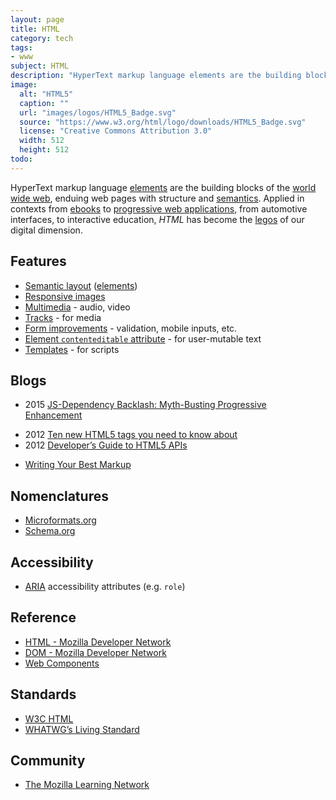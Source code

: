 ```yaml
---
layout: page
title: HTML
category: tech
tags:
- www
subject: HTML
description: "HyperText markup language elements are the building blocks of the web, enduing web pages with structure and semantics."
image:
  alt: "HTML5"
  caption: ""
  url: "images/logos/HTML5_Badge.svg"
  source: "https://www.w3.org/html/logo/downloads/HTML5_Badge.svg"
  license: "Creative Commons Attribution 3.0"
  width: 512
  height: 512
todo:
---
```


HyperText markup language
[elements](https://developer.mozilla.org/en-US/docs/Web/HTML/Element)
are the building blocks of the
[world wide web](http://webfoundation.org/),
enduing web pages with structure and
[semantics](https://en.wikipedia.org/wiki/Semantic_Web).
Applied in contexts from [ebooks](http://www.jedisaber.com/eBooks/formatsource.shtml)
to [progressive web applications]({{site.baseurl}}tech/pwa.html),
from automotive interfaces, to interactive education,
*HTML* has become the
[legos](http://www.lego.com/) of our digital dimension.

Features
-----
- [Semantic layout](https://www.smashingmagazine.com/2011/11/html5-semantics/) ([elements](https://www.w3.org/TR/html-markup/elements.html))
- [Responsive images]({{site.baseurl}}tech/images.html)
- [Multimedia](https://developer.mozilla.org/en-US/docs/Web/Guide/HTML/Using_HTML5_audio_and_video) - audio, video
- [Tracks](http://www.html5rocks.com/en/tutorials/track/basics/) - for media
- [Form improvements](http://www.html5rocks.com/en/tutorials/forms/html5forms/) - validation, mobile inputs, etc.
- [Element ```contenteditable``` attribute](http://html5doctor.com/the-contenteditable-attribute/) - for user-mutable text
- [Templates](http://www.html5rocks.com/en/tutorials/webcomponents/template/) - for scripts

Blogs
-----
- 2015 [JS-Dependency Backlash: Myth-Busting Progressive Enhancement](https://www.sitepoint.com/javascript-dependency-backlash-myth-busting-progressive-enhancement/)
* 2012 [Ten new HTML5 tags you need to know about](http://www.techrepublic.com/blog/10-things/10-new-html5-tags-you-need-to-know-about/)
* 2012 [Developer’s Guide to HTML5 APIs](http://www.creativebloq.com/html5/developer-s-guide-html5-apis-1122923)
- [Writing Your Best Markup](http://learn.shayhowe.com/html-css/writing-your-best-code/)

Nomenclatures
-----
- [Microformats.org](http://microformats.org/)
- [Schema.org](https://schema.org/docs/gs.html)

Accessibility
------
- [ARIA](https://developer.mozilla.org/en-US/docs/Web/Accessibility/ARIA) accessibility attributes (e.g. ```role```)

Reference
-----
- [HTML - Mozilla Developer Network](https://developer.mozilla.org/en-US/docs/Web/HTML)
- [DOM - Mozilla Developer Network](https://developer.mozilla.org/en-US/docs/Web/API/Document_Object_Model)
- [Web Components]({{site.baseurl}}tech/web-components.html)

Standards
-----
- [W3C HTML](https://www.w3.org/html/)
- [WHATWG’s Living Standard](https://html.spec.whatwg.org/multipage/)

Community
-----
- [The Mozilla Learning Network](https://learning.mozilla.org/)
